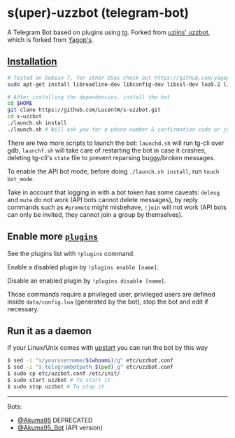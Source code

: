 s(uper)-uzzbot (telegram-bot)
============

A Telegram Bot based on plugins using [tg](https://github.com/Rondoozle/tg). Forked from [uziins' uzzbot](https://github.com/uziins/uzzbot), which is forked from [Yagop's](https://github.com/yagop/telegram-bot).

[Installation](https://github.com/yagop/telegram-bot/wiki/Installation)
------------
```bash
# Tested on Debian 7, for other OSes check out https://github.com/yagop/telegram-bot/wiki/Installation
sudo apt-get install libreadline-dev libconfig-dev libssl-dev lua5.2 liblua5.2-dev libevent-dev make unzip git redis-server g++ libjansson-dev libpython-dev expat libexpat1-dev
```

```bash
# After installing the dependencies, install the bot
cd $HOME
git clone https://github.com/LucentW/s-uzzbot.git
cd s-uzzbot
./launch.sh install
./launch.sh # Will ask you for a phone number & confirmation code or just your bot token.
```

There are two more scripts to launch the bot: `launchd.sh` will run tg-cli over gdb, `launchf.sh` will take care of restarting the bot in case it crashes, deleting tg-cli's `state` file to prevent reparsing buggy/broken messages.

To enable the API bot mode, before doing `./launch.sh install`, run `touch bot_mode`.

Take in account that logging in with a bot token has some caveats: `delmsg` and `mute` do not work (API bots cannot delete messages), by reply commands such as `#promote` might misbehave, `!join` will not work (API bots can only be invited, they cannot join a group by themselves).

Enable more [`plugins`](https://github.com/LucentW/s-uzzbot/tree/master/plugins)
-------------
See the plugins list with `!plugins` command.

Enable a disabled plugin by `!plugins enable [name]`.

Disable an enabled plugin by `!plugins disable [name]`.

Those commands require a privileged user, privileged users are defined inside `data/config.lua` (generated by the bot), stop the bot and edit if necessary.


Run it as a daemon
------------
If your Linux/Unix comes with [upstart](http://upstart.ubuntu.com/) you can run the bot by this way
```bash
$ sed -i "s/yourusername/$(whoami)/g" etc/uzzbot.conf
$ sed -i "s_telegrambotpath_$(pwd)_g" etc/uzzbot.conf
$ sudo cp etc/uzzbot.conf /etc/init/
$ sudo start uzzbot # To start it
$ sudo stop uzzbot # To stop it
```


------------
Bots:

- [@Akuma95](https://telegram.me/Akuma_95) DEPRECATED
- [@Akuma95_Bot](https://telegram.me/Akuma95_bot) (API version)

